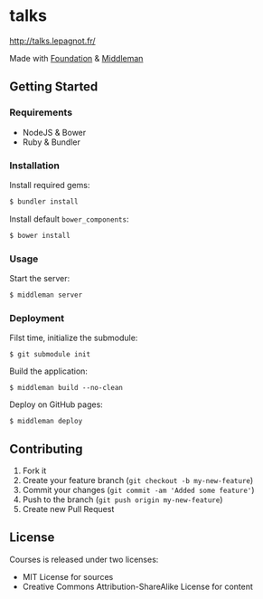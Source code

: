 # talks

http://talks.lepagnot.fr/

Made with [Foundation](http://foundation.zurb.com/) & [Middleman](http://middlemanapp.com/)

## Getting Started

### Requirements

- NodeJS & Bower
- Ruby & Bundler

### Installation

Install required gems:

```sh
$ bundler install
```

Install default `bower_components`:

```sh
$ bower install
```

### Usage

Start the server:

```sh
$ middleman server
```

### Deployment

Filst time, initialize the submodule:

```
$ git submodule init
```

Build the application:

```
$ middleman build --no-clean
```

Deploy on GitHub pages:

```
$ middleman deploy
```

## Contributing

1. Fork it
2. Create your feature branch (`git checkout -b my-new-feature`)
3. Commit your changes (`git commit -am 'Added some feature'`)
4. Push to the branch (`git push origin my-new-feature`)
5. Create new Pull Request

## License

Courses is released under two licenses:
* MIT License for sources
* Creative Commons Attribution-ShareAlike License for content
